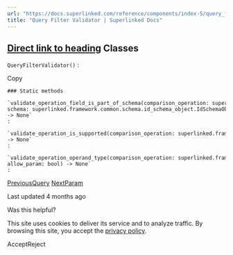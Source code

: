 ```yaml
---
url: "https://docs.superlinked.com/reference/components/index-5/query_filter_validator"
title: "Query Filter Validator | Superlinked Docs"
---
```


## [Direct link to heading](https://docs.superlinked.com/reference/components/index-5/query_filter_validator\#classes)    Classes

`QueryFilterValidator()` :

Copy

```inline-grid min-w-full grid-cols-[auto_1fr] [count-reset:line] print:whitespace-pre-wrap
### Static methods

`validate_operation_field_is_part_of_schema(comparison_operation: superlinked.framework.common.interface.comparison_operand.ComparisonOperation[superlinked.framework.common.schema.schema_object.SchemaField], schema: superlinked.framework.common.schema.id_schema_object.IdSchemaObject) ‑> None`
:

`validate_operation_is_supported(comparison_operation: superlinked.framework.common.interface.comparison_operand.ComparisonOperation[superlinked.framework.common.schema.schema_object.SchemaField]) ‑> None`
:

`validate_operation_operand_type(comparison_operation: superlinked.framework.common.interface.comparison_operand.ComparisonOperation, allow_param: bool) ‑> None`
:
```

[PreviousQuery](https://docs.superlinked.com/reference/components/index-5) [NextParam](https://docs.superlinked.com/reference/components/index-5/param)

Last updated 4 months ago

Was this helpful?

This site uses cookies to deliver its service and to analyze traffic. By browsing this site, you accept the [privacy policy](https://superlinked.com/policies/privacy-policy).

AcceptReject